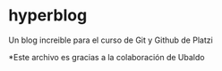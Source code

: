 # hyperblog
Un blog increible para el curso de Git y Github de Platzi

*Este archivo es gracias a la colaboración de Ubaldo
